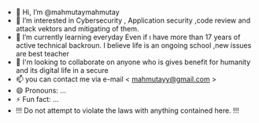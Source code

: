 - 👋 Hi, I’m @mahmutaymahmutay
- 👀 I’m interested in Cybersecurity , Application security ,code review and attack vektors and mitigating of them.
- 🌱 I’m currently learning everyday  Even if ı have more than 17 years of active  technical backroun.  I believe life is an ongoing  school ,new issues are best teacher
- 💞️ I'm looking to collaborate on anyone who is gives benefit for humanity and its digital life in a secure
- 📫  you can contact me via e-mail  < mahmutayy@gmail.com >
- 😄 Pronouns: ...
- ⚡ Fun fact: ...
-   !!!  Do not attempt to violate the laws with anything contained here. !!!

<!---
mahmutaymahmutay/mahmutaymahmutay is a ✨ special ✨ repository because its `README.md` (this file) appears on your GitHub profile.
You can click the Preview link to take a look at your changes.
--->
